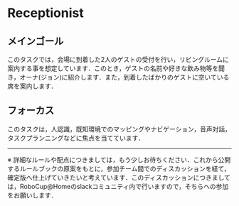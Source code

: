 # Receptionist

## メインゴール
このタスクでは，会場に到着した2人のゲストの受付を行い，リビングルームに案内する事を想定しています．このとき，ゲストの名前や好きな飲み物等を聞き，オーナ(ジョン)に紹介します．また，到着したばかりのゲストに空いている席を案内します．

## フォーカス
このタスクは，人認識，既知環境でのマッピングやナビゲーション，音声対話，タスクプランニングなどに焦点を当てています．

---

※ 詳細なルールや配点につきましては，もう少しお待ちください．これから公開するルールブックの原案をもとに，参加チーム間でのディスカッションを経て，確定版へ仕上げていきたいと考えています．このディスカッションにつきましては，RoboCup@Homeのslackコミュニティ内で行いますので，そちらへの参加をお願いします．

<!--
## セットアップ
- ◯◯◯◯
- ◯◯◯◯

## シナリオ
### a. スタートフェーズ
1. ◯◯◯◯
1. ◯◯◯◯

### b. ◯◯◯◯
1. ◯◯◯◯
1. ◯◯◯◯

### c. ◯◯◯◯
1. ◯◯◯◯
1. ◯◯◯◯

## デウスエクスマキナ
本タスクでは，次のデウスエクスマキナが採用されます．デウスエクスマキナでは該当アクションの点数は入らないが，より簡単な手法でアクションをスキップし，タスクを継続することができます．

| Action | Bypassing |
| --- | --- |
| ◯◯◯◯ | ✓ ◯◯◯◯ <br> ✓ ◯◯◯◯ |
| ◯◯◯◯ | ✓ ◯◯◯◯ <br> ✓ ◯◯◯◯ |

## スコアシート
| Action | Score |
| --- | --- |
| ◯◯◯◯ | 100 |
| ◯◯◯◯ | 100 |
 -->
